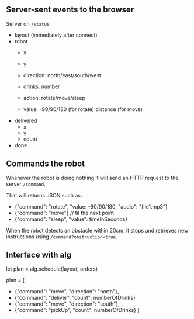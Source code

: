 ## Server-sent events to the browser

Server on `/status`.

- layout (immediately after connect)
- robot
    - x
    - y
    - direction: north/east/south/west
    - drinks: number

    - action: rotate/move/sleep
    - value:
        -90/90/180 (for rotate)
        distance (for move)
- delivered
    - x
    - y
    - count
- done


## Commands the robot

Whenever the robot is doing nothing it will send an HTTP request to the server `/command`.

That will returns JSON such as:

- {"command": "rotate", "value: -90/90/180, "audio": "file1.mp3"}
- {"command": "move"} // til the next point
- {"command": "sleep", "value": timeInSeconds}

When the robot detects an obstacle within 20cm, it stops and retrieves new instructions using `/command?obstruction=true`.


## Interface with alg

let plan = alg.schedule(layout, orders)

plan = [
- {"command": "move", "direction": "north"},
- {"command": "deliver", "count": numberOfDrinks}
- {"command": "move", "direction": "south"},
- {"command": "pickUp", "count": numberOfDrinks}
]
